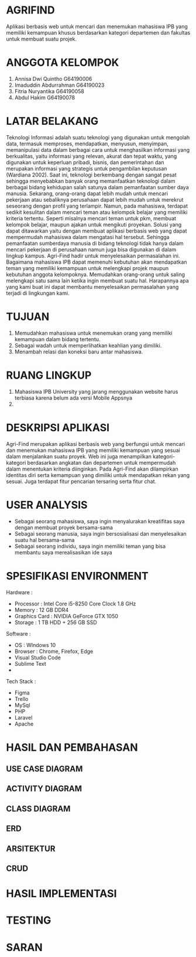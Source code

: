# AGRIFIND
<p>Aplikasi berbasis web untuk mencari dan menemukan mahasiswa IPB yang memiliki kemampuan khusus berdasarkan kategori departemen dan fakultas untuk membuat suatu projek.</p>

# ANGGOTA KELOMPOK
<ol>
	<li>Annisa Dwi Quintho 		G64190006</li>
	<li>Imaduddin Abdurrahman	G64190023</li>
	<li>Fitria Nuryantika		G64190058</li>
	<li>Abdul Hakim			G64190078</li>
</ol>

# LATAR BELAKANG
<p>Teknologi Informasi adalah suatu teknologi yang digunakan untuk mengolah data,
termasuk memproses, mendapatkan, menyusun, menyimpan, memanipulasi data dalam berbagai
cara untuk menghasilkan informasi yang berkualitas, yaitu informasi yang relevan, akurat dan
tepat waktu, yang digunakan untuk keperluan pribadi, bisnis, dan pemerintahan dan merupakan
informasi yang strategis untuk pengambilan keputusan (Wardiana 2002).
Saat ini, teknologi berkembang dengan sangat pesat sehingga menyebabkan banyak
orang memanfaatkan teknologi dalam berbagai bidang kehidupan salah satunya dalam
pemanfaatan sumber daya manusia. Sekarang, orang-orang dapat lebih mudah untuk mencari
pekerjaan atau sebaliknya perusahaan dapat lebih mudah untuk merekrut seseorang dengan profil
yang terlampir. Namun, pada mahasiswa, terdapat sedikit kesulitan dalam mencari teman atau
kelompok belajar yang memiliki kriteria tertentu. Seperti misalnya mencari teman untuk pkm,
membuat kelompok belajar, maupun ajakan untuk mengikuti proyekan. Solusi yang dapat
ditawarkan yaitu dengan membuat aplikasi berbasis web yang dapat mempermudah mahasiswa
dalam mengatasi hal tersebut. Sehingga pemanfaatan sumberdaya manusia di bidang teknologi
tidak hanya dalam mencari pekerjaan di perusahaan namun juga bisa digunakan di dalam lingkup
kampus.
Agri-Find hadir untuk menyelesaikan permasalahan ini. Bagaimana mahasiswa IPB dapat
memenuhi kebutuhan akan mendapatkan teman yang memiliki kemampuan untuk melengkapi
projek maupun kebutuhan anggota kelompoknya. Memudahkan orang-orang untuk saling
melengkapi satu sama lain ketika ingin membuat suatu hal. Harapannya apa yang kami buat ini
dapat membantu menyelesaikan permasalahan yang terjadi di lingkungan kami.</p>

# TUJUAN
1. Memudahkan mahasiswa untuk menemukan orang yang memiliki kemampuan dalam
bidang tertentu.
2. Sebagai wadah untuk memperlihatkan keahlian yang dimiliki.
3. Menambah relasi dan koneksi baru antar mahasiswa.

# RUANG LINGKUP
1. Mahasiswa IPB University yang jarang menggunakan website harus terbiasa karena belum ada versi Mobile Appsnya
2. 

# DESKRIPSI APLIKASI
<p>Agri-Find merupakan aplikasi berbasis web yang berfungsi untuk mencari dan
menemukan mahasiswa IPB yang memiliki kemampuan yang sesuai dalam menjalankan suatu
proyek. Web ini juga menampilkan kategori-kategori berdasarkan angkatan dan departemen
untuk mempermudah dalam menentukan kriteria diinginkan. Pada Agri-Find akan dilampirkan
identitas diri serta kemampuan yang dimiliki untuk mendapatkan rekan yang sesuai. Juga
terdapat fitur pencarian tersaring serta fitur chat.

# USER ANALYSIS
<ul>
	<li> Sebagai seorang mahasiswa, saya ingin menyalurakan kreatifitas saya dengan membuat proyek bersama-sama
	<li> Sebagai seorang manusia, saya ingin bersosialisasi dan menyelesaikan suatu hal bersama-sama
	<li> Sebagai seorang individu, saya ingin memiliki teman yang bisa membantu saya merealisasikan ide saya
</ul>

# SPESIFIKASI ENVIRONMENT
Hardware   : <ul>
	    	 <li>Processor : Intel Core i5-8250 Core Clock 1.8 GHz
	    	 <li>Memory : 12 GB DDR4
	     	 <li>Graphics Card : NVIDIA GeForce GTX 1050
   	    	 <li>Storage : 1 TB HDD + 256 GB SSD
	     </ul>
	     
Software   : <ul>
	     	<li>OS : WIndows 10
	     	<li>Browser : Chrome, Firefox, Edge
		<li>Visual Studio Code
	     	<li>Sublime Text
		<li>
	     </ul>
	     
Tech Stack : <ul>
	     	<li>Figma
	     	<li>Trello
	      	<li>MySql
	      	<li>PHP
	        <li>Laravel
		<li>Apache
	     </ul>

# HASIL DAN PEMBAHASAN

## USE CASE DIAGRAM
## ACTIVITY DIAGRAM
## CLASS DIAGRAM
## ERD
## ARSITEKTUR
## CRUD

# HASIL IMPLEMENTASI

# TESTING

# SARAN

